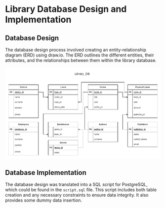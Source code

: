 # Library Database Design and Implementation

## Database Design

The database design process involved creating an entity-relationship diagram (ERD) using draw.io. The ERD outlines the different entities, their attributes, and the relationships between them within the library database. 

![](library.png)

## Database Implementation

The database design was translated into a SQL script for PostgreSQL, which could be found in the `script.sql` file. This script includes both table creation and any necessary constraints to ensure data integrity. It also provides some dummy data insertion.
